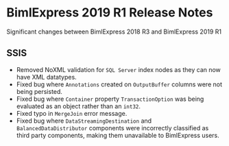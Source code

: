 # BimlExpress 2019 R1 Release Notes

Significant changes between BimlExpress 2018 R3 and BimlExpress 2019 R1


## SSIS
* Removed NoXML validation for `SQL Server` index nodes as they can now have XML datatypes.
* Fixed bug where `Annotations` created on `OutputBuffer` columns were not being persisted.
* Fixed bug where `Container` property `TransactionOption` was being evaluated as an object rather than an `int32`.
* Fixed typo in `MergeJoin` error message.
* Fixed bug where `DataStreamingDestination` and `BalancedDataDistributor` components were incorrectly classified as third party components, making them unavailable to BimlExpress users.
